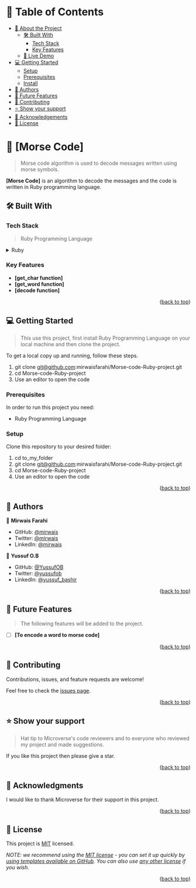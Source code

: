 <a name="readme-top"></a>

<!--
HOW TO USE:
This is an example of how you may give instructions on setting up your project locally.

Modify this file to match your project and remove sections that don't apply.

REQUIRED SECTIONS:
- Table of Contents
- About the Project
  - Built With
  - Live Demo
- Getting Started
- Authors
- Future Features
- Contributing
- Show your support
- Acknowledgements
- License

OPTIONAL SECTIONS:
- FAQ

After you're finished please remove all the comments and instructions!
-->

<!-- <div align="center">
  <img src="" alt="logo" width="140"  height="auto" />
  <br/>

  <h3><b>Microverse README Template</b></h3>

</div> -->

<!-- TABLE OF CONTENTS -->

# 📗 Table of Contents

- [📖 About the Project](#about-project)
  - [🛠 Built With](#built-with)
    - [Tech Stack](#tech-stack)
    - [Key Features](#key-features)
  - [🚀 Live Demo](#live-demo)
- [💻 Getting Started](#getting-started)
  - [Setup](#setup)
  - [Prerequisites](#prerequisites)
  - [Install](#install)
- [👥 Authors](#authors)
- [🔭 Future Features](#future-features)
- [🤝 Contributing](#contributing)
- [⭐️ Show your support](#support)
- [🙏 Acknowledgements](#acknowledgements)
- [📝 License](#license)

<!-- PROJECT DESCRIPTION -->

# 📖 [Morse Code] <a name="about-project"></a>

> Morse code algorithm is used to decode messages written using morse symbols.

**[Morse Code]** is an algorithm to decode the messages and the code is written in Ruby programming language.

## 🛠 Built With <a name="built-with"></a>

### Tech Stack <a name="tech-stack"></a>

> Ruby Programming Language

<details>
  <summary>Ruby</summary>
  <ul>
    <li><a href="https://www.ruby-lang.org/en/documentation/">Ruby Programming Language</a></li>
  </ul>
</details>


### Key Features <a name="key-features"></a>

- **[get_char function]**
- **[get_word function]**
- **[decode function]**

<p align="right">(<a href="#readme-top">back to top</a>)</p>

<!-- GETTING STARTED -->

## 💻 Getting Started <a name="getting-started"></a>

> This use this project, first install Ruby Programming Language on your local machine and then clone the project.

To get a local copy up and running, follow these steps.
1. git clone git@github.com:mirwaisfarahi/Morse-code-Ruby-project.git
2. cd Morse-code-Ruby-project
3. Use an editor to open the code

### Prerequisites

In order to run this project you need:

- Ruby Programming Language

### Setup

Clone this repository to your desired folder:

1. cd to_my_folder
2. git clone git@github.com:mirwaisfarahi/Morse-code-Ruby-project.git
3. cd Morse-code-Ruby-project
4. Use an editor to open the code

<p align="right">(<a href="#readme-top">back to top</a>)</p>

<!-- AUTHORS -->

## 👥 Authors <a name="authors"></a>

👤 **Mirwais Farahi**

- GitHub: [@mirwais](https://github.com/mirwaisfarahi)
- Twitter: [@mirwais](https://twitter.com/farahi92)
- LinkedIn: [@mirwais](https://linkedin.com/in/mirwais_farahi)


👤 **Yussuf O.B**

- GitHub: [@YussufOB](https://github.com/YussufOB)
- Twitter: [@yussufob](https://twitter.com/yussufob)
- LinkedIn: [@yussuf_bashir](https://linkedin.com/in/yussuf_bashir)

<p align="right">(<a href="#readme-top">back to top</a>)</p>

<!-- FUTURE FEATURES -->

## 🔭 Future Features <a name="future-features"></a>

> The following features will be added to the project.

- [ ] **[To encode a word to morse code]**

<p align="right">(<a href="#readme-top">back to top</a>)</p>

<!-- CONTRIBUTING -->

## 🤝 Contributing <a name="contributing"></a>

Contributions, issues, and feature requests are welcome!

Feel free to check the [issues page](../../issues/).

<p align="right">(<a href="#readme-top">back to top</a>)</p>

<!-- SUPPORT -->

## ⭐️ Show your support <a name="support"></a>

> Hat tip to Microverse's code reviewers and to everyone who reviewed my project and made suggestions.

If you like this project then please give a star.

<p align="right">(<a href="#readme-top">back to top</a>)</p>

<!-- ACKNOWLEDGEMENTS -->

## 🙏 Acknowledgments <a name="acknowledgements"></a>

I would like to thank Microverse for their support in this project.

<p align="right">(<a href="#readme-top">back to top</a>)</p>

<!-- LICENSE -->

## 📝 License <a name="license"></a>

This project is [MIT](./LICENSE) licensed.

_NOTE: we recommend using the [MIT license](https://choosealicense.com/licenses/mit/) - you can set it up quickly by [using templates available on GitHub](https://docs.github.com/en/communities/setting-up-your-project-for-healthy-contributions/adding-a-license-to-a-repository). You can also use [any other license](https://choosealicense.com/licenses/) if you wish._

<p align="right">(<a href="#readme-top">back to top</a>)</p>
